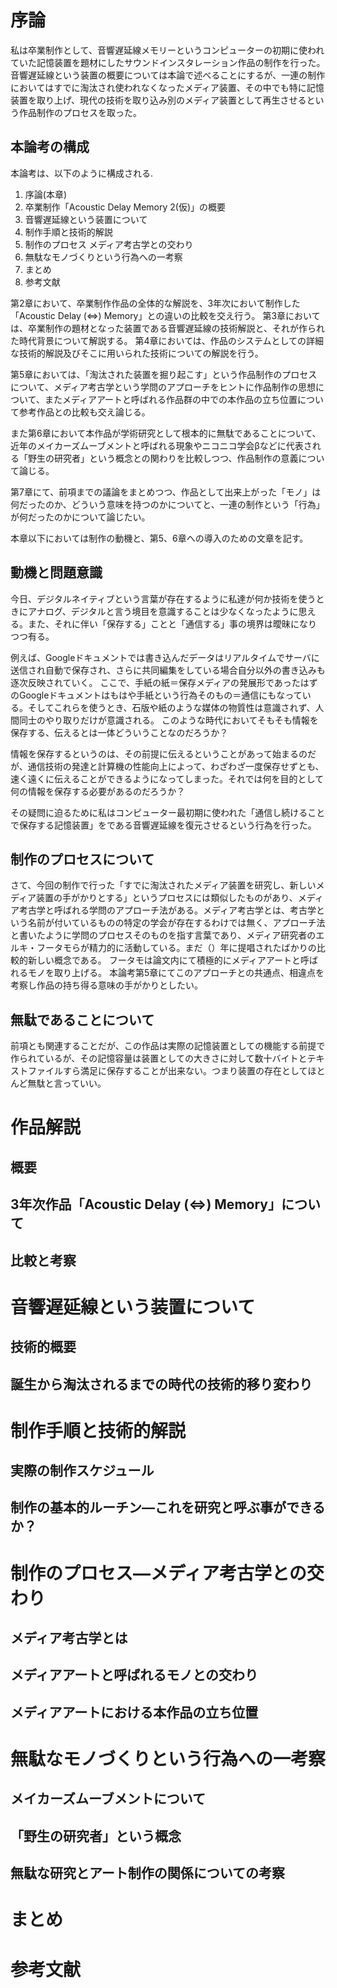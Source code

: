 
<!--
離散と連続　身体性と　物質性　通信と保存　考古学と　無駄であること　

私はこういう作品を制作した

作品制作のプロセスはこういう感じである

この作品はこういう問題意識のもとでやった、
通信と保存の境目は曖昧であるとかそういう感じ

この古いものを掘り出すプロセスはメディア考古学と言われるのに近い

近いが更に無駄感のあるアプローチである←これは本論でいいか
-->

# 序論


私は卒業制作として、音響遅延線メモリーというコンピューターの初期に使われていた記憶装置を題材にしたサウンドインスタレーション作品の制作を行った。
音響遅延線という装置の概要については本論で述べることにするが、一連の制作においてはすでに淘汰され使われなくなったメディア装置、その中でも特に記憶装置を取り上げ、現代の技術を取り込み別のメディア装置として再生させるという作品制作のプロセスを取った。

## 本論考の構成

本論考は、以下のように構成される.

1. 序論(本章)
1. 卒業制作「Acoustic Delay Memory 2(仮)」の概要
1. 音響遅延線という装置について
1. 制作手順と技術的解説
1. 制作のプロセス メディア考古学との交わり
1. 無駄なモノづくりという行為への一考察
1. まとめ
1. 参考文献

第2章において、卒業制作作品の全体的な解説を、3年次において制作した「Acoustic Delay (⇔) Memory」との違いの比較を交え行う。
第3章においては、卒業制作の題材となった装置である音響遅延線の技術解説と、それが作られた時代背景について解説する。
第4章においては、作品のシステムとしての詳細な技術的解説及びそこに用いられた技術についての解説を行う。

第5章においては、「淘汰された装置を掘り起こす」という作品制作のプロセスについて、メディア考古学という学問のアプローチをヒントに作品制作の思想について、またメディアアートと呼ばれる作品群の中での本作品の立ち位置について参考作品との比較も交え論じる。

また第6章において本作品が学術研究として根本的に無駄であることについて、近年のメイカーズムーブメントと呼ばれる現象やニコニコ学会βなどに代表される「野生の研究者」という概念との関わりを比較しつつ、作品制作の意義について論じる。

第7章にて、前項までの議論をまとめつつ、作品として出来上がった「モノ」は何だったのか、どういう意味を持つのかについてと、一連の制作という「行為」が何だったのかについて論じたい。

本章以下においては制作の動機と、第5、6章への導入のための文章を記す。

## 動機と問題意識

今日、デジタルネイティブという言葉が存在するように私達が何か技術を使うときにアナログ、デジタルと言う境目を意識することは少なくなったように思える。また、それに伴い「保存する」ことと「通信する」事の境界は曖昧になりつつ有る。

例えば、Googleドキュメントでは書き込んだデータはリアルタイムでサーバに送信され自動で保存され、さらに共同編集をしている場合自分以外の書き込みも逐次反映されていく。
ここで、手紙の紙＝保存メディアの発展形であったはずのGoogleドキュメントはもはや手紙という行為そのもの＝通信にもなっている。そしてこれらを使うとき、石版や紙のような媒体の物質性は意識されず、人間同士のやり取りだけが意識される。
このような時代においてそもそも情報を保存する、伝えるとは一体どういうことなのだろうか？

情報を保存するというのは、その前提に伝えるということがあって始まるのだが、通信技術の発達と計算機の性能向上によって、わざわざ一度保存せずとも、速く遠くに伝えることができるようになってしまった。それでは何を目的として何の情報を保存する必要があるのだろうか？

その疑問に迫るために私はコンピューター最初期に使われた「通信し続けることで保存する記憶装置」をである音響遅延線を復元させるという行為を行った。

## 制作のプロセスについて

さて、今回の制作で行った「すでに淘汰されたメディア装置を研究し、新しいメディア装置の手がかりとする」というプロセスには類似したものがあり、メディア考古学と呼ばれる学問のアプローチ法がある。メディア考古学とは、考古学という名前が付いているものの特定の学会が存在するわけでは無く、アプローチ法と書いたように学問のプロセスそのものを指す言葉であり、メディア研究者のエルキ・フータモらが精力的に活動している。まだ（）年に提唱されたばかりの比較的新しい概念である。
フータモは論文内にて積極的にメディアアートと呼ばれるモノを取り上げる。
本論考第5章にてこのアプローチとの共通点、相違点を考察し作品の持ち得る意味の手がかりとしたい。

## 無駄であることについて

前項とも関連することだが、この作品は実際の記憶装置としての機能する前提で作られているが、その記憶容量は装置としての大きさに対して数十バイトとテキストファイルすら満足に保存することが出来ない。つまり装置の存在としてほとんど無駄と言っていい。

# 作品解説

## 概要

## 3年次作品「Acoustic Delay (⇔) Memory」について

## 比較と考察

# 音響遅延線という装置について

## 技術的概要

## 誕生から淘汰されるまでの時代の技術的移り変わり

# 制作手順と技術的解説

## 実際の制作スケジュール

## 制作の基本的ルーチン―これを研究と呼ぶ事ができるか？

# 制作のプロセス―メディア考古学との交わり

## メディア考古学とは

## メディアアートと呼ばれるモノとの交わり

## メディアアートにおける本作品の立ち位置

# 無駄なモノづくりという行為への一考察

## メイカーズムーブメントについて

## 「野生の研究者」という概念

## 無駄な研究とアート制作の関係についての考察

# まとめ

# 参考文献
